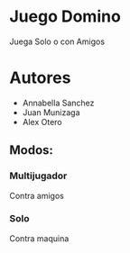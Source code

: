 # Juego Domino

Juega Solo o con Amigos
# Autores
* Annabella Sanchez
* Juan Munizaga
* Alex Otero

## Modos:
### Multijugador
Contra amigos
### Solo
Contra maquina
